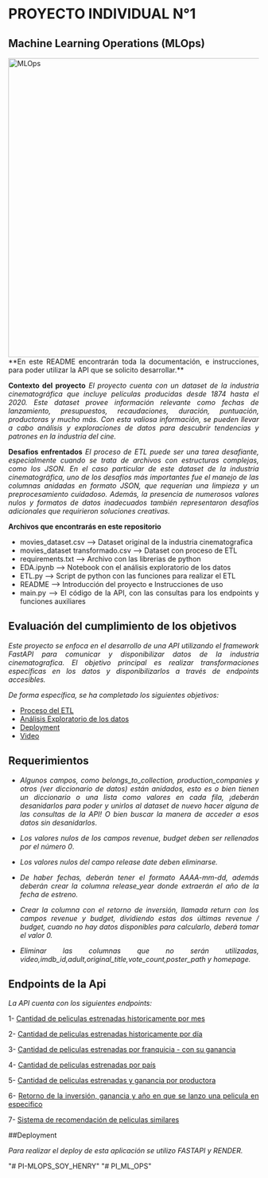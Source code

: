 
# PROYECTO INDIVIDUAL N°1
## Machine Learning Operations (MLOps)

<img src="https://www.themachinelearners.com/wp-content/uploads/2020/12/Presentacion1.png" alt="MLOps" width="600"/>

<div style="text-align: justify;">
**En este README encontrarán toda la documentación, e instrucciones, para poder utilizar la API que se solicito desarrollar.**

**Contexto del proyecto**
*El proyecto cuenta con un dataset de la industria cinematográfica que incluye películas producidas desde 1874 hasta el 2020. Este dataset provee información relevante como fechas de lanzamiento, presupuestos, recaudaciones, duración, puntuación, productoras y mucho más. Con esta valiosa información, se pueden llevar a cabo análisis y exploraciones de datos para descubrir tendencias y patrones en la industria del cine.*

**Desafios enfrentados**
*El proceso de ETL puede ser una tarea desafiante, especialmente cuando se trata de archivos con estructuras complejas, como los JSON. En el caso particular de este dataset de la industria cinematográfica, uno de los desafíos más importantes fue el manejo de las columnas anidadas en formato JSON, que requerían una limpieza y un preprocesamiento cuidadoso. Además, la presencia de numerosos valores nulos y formatos de datos inadecuados también representaron desafíos adicionales que requirieron soluciones creativas.*

**Archivos que encontrarás en este repositorio**
* movies_dataset.csv --> Dataset original de la industria cinematografica
* movies_dataset transformado.csv --> Dataset con proceso de ETL
* requirements.txt --> Archivo con las librerias de python
* EDA.ipynb --> Notebook con el análisis exploratorio de los datos
* ETL.py --> Script de python con las funciones para realizar el ETL
* README --> Introducción del proyecto e Instrucciones de uso
* main.py --> El código de la API, con las consultas para los endpoints y funciones auxiliares

## Evaluación del cumplimiento de los objetivos

*Este proyecto se enfoca en el desarrollo de una API utilizando el framework FastAPI para comunicar y disponibilizar datos de la industria cinematografica. El objetivo principal es realizar transformaciones específicas en los datos y disponibilizarlos a través de endpoints accesibles.*

*De forma específica, se ha completado los siguientes objetivos:*

* [Proceso del ETL](ETL.py)
* [Análisis Exploratorio de los datos](EDA.ipynb)
* [Deployment](https://nany1993-pi-ml-ops.onrender.com/docs)
* [Video](url: )

## Requerimientos

* *Algunos campos, como belongs_to_collection, production_companies y otros (ver diccionario de datos) están anidados, esto es o bien tienen un diccionario o una lista como valores en cada fila, ¡deberán desanidarlos para poder y unirlos al dataset de nuevo hacer alguna de las consultas de la API! O bien buscar la manera de acceder a esos datos sin desanidarlos*.

* *Los valores nulos de los campos revenue, budget deben ser rellenados por el número 0*.

* *Los valores nulos del campo release date deben eliminarse.*

* *De haber fechas, deberán tener el formato AAAA-mm-dd, además deberán crear la columna release_year donde extraerán el año de la fecha de estreno.*

* *Crear la columna con el retorno de inversión, llamada return con los campos revenue y budget, dividiendo estas dos últimas revenue / budget, cuando no hay datos disponibles para calcularlo, deberá tomar el valor 0.*

* *Eliminar las columnas que no serán utilizadas, video,imdb_id,adult,original_title,vote_count,poster_path y homepage.*


## Endpoints de la Api

*La API cuenta con los siguientes endpoints:*

1-  [Cantidad de peliculas estrenadas historicamente por mes](https://nany1993-pi-ml-ops.onrender.com/docs#/default/peliculas_mes_peliculas_mes__mes__get)

2-  [Cantidad de peliculas estrenadas historicamente por día](https://nany1993-pi-ml-ops.onrender.com/docs#/default/peliculas_dia_peliculas_dia__dia__get)

3-  [Cantidad de peliculas estrenadas por franquicia - con su ganancia](https://nany1993-pi-ml-ops.onrender.com/docs#/default/franquicia_franquicia__franquicia__get)

4-  [Cantidad de peliculas estrenadas por país](https://nany1993-pi-ml-ops.onrender.com/docs#/default/peliculas_pais_peliculas_pais__pais__get)

5-  [Cantidad de peliculas estrenadas y ganancia por productora](https://nany1993-pi-ml-ops.onrender.com/docs#/default/productoras_productoras__productora__get)

6-  [Retorno de la inversión, ganancia y año en que se lanzo una pelicula en especifico](https://nany1993-pi-ml-ops.onrender.com/docs#/default/retorno_retorno__pelicula__get)

7-  [Sistema de recomendación de peliculas similares](https://nany1993-pi-ml-ops.onrender.com/docs#/default/recomendacion_recomendacion__titulo__get)

##Deployment

*Para realizar el deploy de esta aplicación se utilizo FASTAPI y RENDER.*



</div>"# PI-MLOPS_SOY_HENRY" 
"# PI_ML_OPS" 
